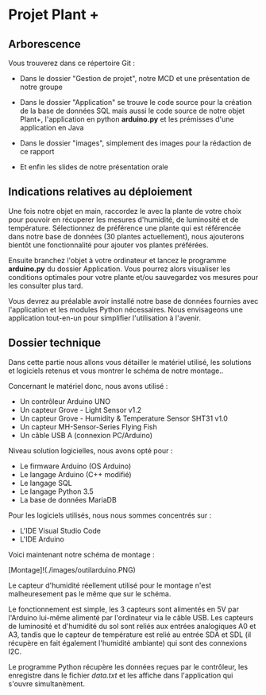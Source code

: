 # Projet Plant +

## Arborescence  

Vous trouverez dans ce répertoire Git :  

- Dans le dossier "Gestion de projet", notre MCD et une présentation de notre groupe

- Dans le dossier "Application" se trouve le code source pour la création de la base de données SQL mais aussi le code source de notre objet Plant+, l'application en python **arduino.py** et les prémisses d'une application en Java  

- Dans le dossier "images", simplement des images pour la rédaction de ce rapport

- Et enfin les slides de notre présentation orale



## Indications relatives au déploiement  

Une fois notre objet en main, raccordez le avec la plante de votre choix pour pouvoir en récuperer les mesures d'humidité, de luminosité et de température. Sélectionnez de préférence une plante qui est référencée dans notre base de données (30 plantes actuellement), nous ajouterons bientôt une fonctionnalité pour ajouter vos plantes préférées.  
  
Ensuite branchez l'objet à votre ordinateur et lancez le programme **arduino.py** du dossier Application. Vous pourrez alors visualiser les conditions optimales pour votre plante et/ou sauvegardez vos mesures pour les consulter plus tard.  
  
Vous devrez au préalable avoir installé notre base de données fournies avec l'application et les modules Python nécessaires. Nous envisageons une application tout-en-un pour simplifier l'utilisation à l'avenir.


## Dossier technique

Dans cette partie nous allons vous détailler le matériel utilisé, les solutions et logiciels retenus et vous montrer le schéma de notre montage..  
  
Concernant le matériel donc, nous avons utilisé :
- Un contrôleur Arduino UNO
- Un capteur Grove - Light Sensor v1.2
- Un capteur Grove - Humidity & Temperature Sensor SHT31 v1.0
- Un capteur MH-Sensor-Series Flying Fish
- Un câble USB A (connexion PC/Arduino)  
  
Niveau solution logicielles, nous avons opté pour :
- Le firmware Arduino (OS Arduino)
- Le langage Arduino (C++ modifié)
- Le langage SQL
- Le langage Python 3.5
- La base de données MariaDB 
  
Pour les logiciels utilisés, nous nous sommes concentrés sur :
- L'IDE Visual Studio Code
- L'IDE Arduino  
  
Voici maintenant notre schéma de montage :  
  
[Montage]!(./images/outilarduino.PNG)  
  
Le capteur d'humidité réellement utilisé pour le montage n'est malheuresement pas le même que sur le schéma.  
  
Le fonctionnement est simple, les 3 capteurs sont alimentés en 5V par l'Arduino lui-même alimenté par l'ordinateur via le câble USB. Les capteurs de luminosité et d'humidité du sol sont reliés aux entrées analogiques A0 et A3, tandis que le capteur de température est relié au entrée SDA et SDL (il récupère en fait également l'humidité ambiante) qui sont des connexions I2C.  

Le programme Python récupère les données reçues par le contrôleur, les enregistre dans le fichier *data.txt* et les affiche dans l'application qui s'ouvre simultanèment.  
 


